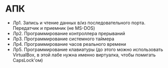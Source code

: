 # АПК
- Лр1. Запись и чтение данных в/из последовательного порта. Передатчик и приемник (не MS-DOS)
- Лр2. Программирование контроллера прерываний
- Лр3. Программирование системного таймера
- Лр4. Программирование часов реального времени
- Лр5. Программирование клавиатуры (до этого можно использовать VirtualBox, в этой лабе нужна именно виртуалка, чтобы помигать CapsLock'ом)
